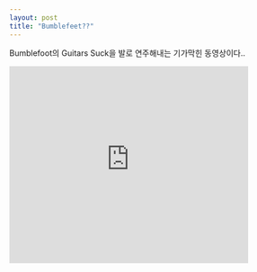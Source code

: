 ```yaml
---
layout: post
title: "Bumblefeet??"
---
```


Bumblefoot의 Guitars Suck을 발로 연주해내는 기가막힌 동영상이다..


<iframe src="https://www.youtube.com/embed/7LfmsaSSdJI" width="425" height="350" frameborder="" allowfullscreen></iframe>

